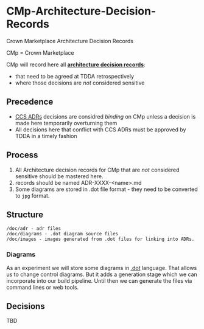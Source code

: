 # CMp-Architecture-Decision-Records
Crown Marketplace Architecture Decision Records

CMp = Crown Marketplace
 
 CMp will record here all **[architecture decision records](doc/adr)**:
 - that need to be agreed at TDDA retrospectively
 - where those decisions are _not_ considered sensitive


## Precedence

- [CCS ADRs](https://github.com/Crown-Commercial-Service/CCS-Architecture-Decision-Records) 
decisions are considred _binding_ on CMp unless a decision is made here temporarily overturning them
- All decisions here that conflict with CCS ADRs must be approved by TDDA in a timely fashion

## Process

1. All Architecture decision records for CMp that are _not_ considered sensitive should be mastered here.
1. records should be named ADR-XXXX-\<name>.md
1. Some diagrams are stored in .dot file format - they need to be converted to `jpg` format.

## Structure

```
/doc/adr - adr files
/doc/diagrams - .dot diagram source files
/doc/images - images generated from .dot files for linking into ADRs.
```

### Diagrams

As an experiment we will store some diagrams in [.dot](https://www.graphviz.org/documentation/) language.
That allows us to change control diagrams. But it adds a generation stage which we can incorporate into our build pipeline.
Until then we can generate the files via command lines or web tools.

## Decisions

TBD